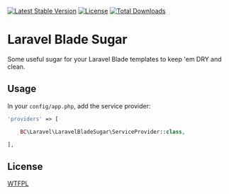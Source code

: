 [![Latest Stable Version](https://poser.pugx.org/benjamincrozat/laravel-blade-sugar/v/stable)](https://packagist.org/packages/benjamincrozat/laravel-blade-sugar)
[![License](https://poser.pugx.org/benjamincrozat/laravel-blade-sugar/license)](https://packagist.org/packages/benjamincrozat/laravel-blade-sugar)
[![Total Downloads](https://poser.pugx.org/benjamincrozat/laravel-blade-sugar/downloads)](https://packagist.org/packages/benjamincrozat/laravel-blade-sugar)

# Laravel Blade Sugar

Some useful sugar for your Laravel Blade templates to keep 'em DRY and clean.

## Usage

In your ```config/app.php```, add the service provider:

```php
'providers' => [

    BC\Laravel\LaravelBladeSugar\ServiceProvider::class,

],
```

## License

[WTFPL](http://www.wtfpl.net/about/)
